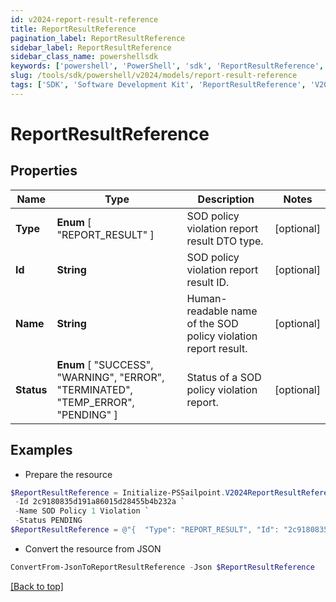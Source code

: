 ```yaml
---
id: v2024-report-result-reference
title: ReportResultReference
pagination_label: ReportResultReference
sidebar_label: ReportResultReference
sidebar_class_name: powershellsdk
keywords: ['powershell', 'PowerShell', 'sdk', 'ReportResultReference', 'V2024ReportResultReference'] 
slug: /tools/sdk/powershell/v2024/models/report-result-reference
tags: ['SDK', 'Software Development Kit', 'ReportResultReference', 'V2024ReportResultReference']
---
```



# ReportResultReference

## Properties

Name | Type | Description | Notes
------------ | ------------- | ------------- | -------------
**Type** |  **Enum** [  "REPORT_RESULT" ] | SOD policy violation report result DTO type. | [optional] 
**Id** | **String** | SOD policy violation report result ID. | [optional] 
**Name** | **String** | Human-readable name of the SOD policy violation report result. | [optional] 
**Status** |  **Enum** [  "SUCCESS",    "WARNING",    "ERROR",    "TERMINATED",    "TEMP_ERROR",    "PENDING" ] | Status of a SOD policy violation report. | [optional] 

## Examples

- Prepare the resource
```powershell
$ReportResultReference = Initialize-PSSailpoint.V2024ReportResultReference  -Type REPORT_RESULT `
 -Id 2c9180835d191a86015d28455b4b232a `
 -Name SOD Policy 1 Violation `
 -Status PENDING
$ReportResultReference = @"{  "Type": "REPORT_RESULT", "Id": "2c9180835d191a86015d28455b4b232a", "Name": "SOD Policy 1 Violation", "Status": "PENDING" }"@
```

- Convert the resource from JSON
```powershell
ConvertFrom-JsonToReportResultReference -Json $ReportResultReference
```


[[Back to top]](#) 

